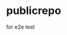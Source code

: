 # publicrepo
for e2e test
















































































































































































































































































































































































































































































































































































































































































































































































































































































































































































































































































































































































































































































































































































































































































































































































































































































































































































































































































































































































































































































































































































































































































































































































































































































































































































































































































































































































































































































































































































































































































































































































































































































































































































































































































































































































































































































































































































































































































































































































































































